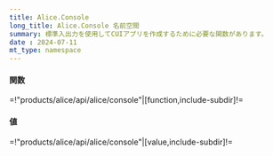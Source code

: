 ```yaml
---
title: Alice.Console
long_title: Alice.Console 名前空間
summary: 標準入出力を使用してCUIアプリを作成するために必要な関数があります。
date : 2024-07-11
mt_type: namespace
---
```


#### 関数

=!"products/alice/api/alice/console"|[function,include-subdir]!=

#### 値

=!"products/alice/api/alice/console"|[value,include-subdir]!=
